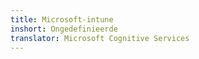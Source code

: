 ```yaml
---
title: Microsoft-intune
inshort: Ongedefinieerde
translator: Microsoft Cognitive Services
---
```




